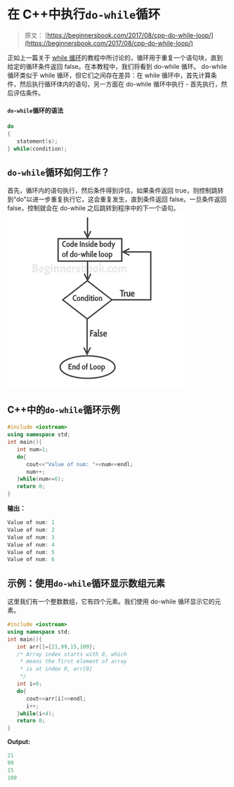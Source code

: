 # 在 C++中执行`do-while`循环

> 原文： [https://beginnersbook.com/2017/08/cpp-do-while-loop/](https://beginnersbook.com/2017/08/cpp-do-while-loop/)

正如上一篇关于 [while 循环](https://beginnersbook.com/2017/08/cpp-while-loop/)的教程中所讨论的，循环用于重复一个语句块，直到给定的循环条件返回 false。在本教程中，我们将看到 do-while 循环。 do-while 循环类似于 while 循环，但它们之间存在差异：在 while 循环中，首先计算条件，然后执行循环体内的语句，另一方面在 do-while 循环中执行 - 首先执行，然后评估条件。

#### `do-while`循环的语法

```cpp
do
{
   statement(s);
} while(condition);
```

## `do-while`循环如何工作？

首先，循环内的语句执行，然后条件得到评估，如果条件返回 true，则控制跳转到“do”以进一步重复执行它，这会重复发生，直到条件返回 false。一旦条件返回 false，控制就会在 do-while 之后跳转到程序中的下一个语句。
![C++ do while loop flow diagram](img/8a5f1d9785c32edcb5c78c6f602d2b04.jpg)

## C++中的`do-while`循环示例

```cpp
#include <iostream>
using namespace std;
int main(){
   int num=1;
   do{
      cout<<"Value of num: "<<num<<endl;
      num++;
   }while(num<=6);
   return 0;
}
```

**输出：**

```cpp
Value of num: 1
Value of num: 2
Value of num: 3
Value of num: 4
Value of num: 5
Value of num: 6

```

## 示例：使用`do-while`循环显示数组元素

这里我们有一个整数数组，它有四个元素。我们使用 do-while 循环显示它的元素。

```cpp
#include <iostream>
using namespace std;
int main(){
   int arr[]={21,99,15,109};
   /* Array index starts with 0, which
    * means the first element of array
    * is at index 0, arr[0]
    */
   int i=0;
   do{
      cout<<arr[i]<<endl;
      i++;
   }while(i<4);
   return 0;
}
```

**Output:**

```cpp
21
99
15
109
```